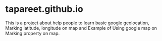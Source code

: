 # tapareet.github.io
This is a project about help people to learn basic google geolocation, Marking latitude, longitude on map and Example of Using google map on Marking property on map.
